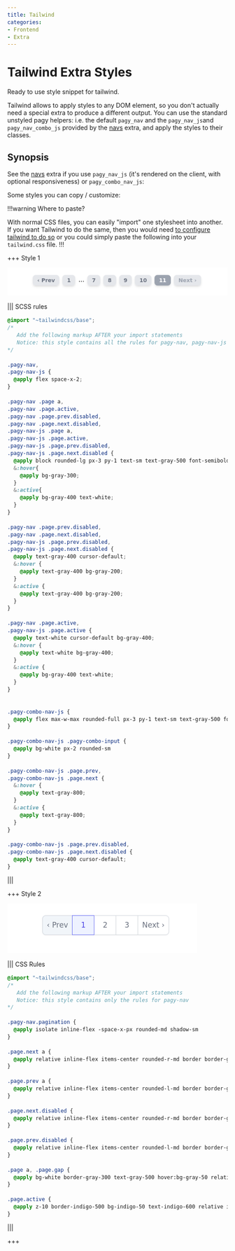 ```yaml
---
title: Tailwind
categories:
- Frontend
- Extra
---
```


# Tailwind Extra Styles

Ready to use style snippet for tailwind.

Tailwind allows to apply styles to any DOM element, so you don't actually need a special extra to produce a different output. You can use the standard unstyled pagy helpers: i.e. the default `pagy_nav` and the `pagy_nav_js`and `pagy_nav_combo_js` provided by the [navs](navs.md) extra, and apply the styles to their classes.

## Synopsis

See the [navs](navs.md) extra if you use `pagy_nav_js` (it's rendered on the client, with optional responsiveness) or `pagy_combo_nav_js`:

Some styles you can copy / customize:

!!!warning Where to paste?

With normal CSS files, you can easily "import" one stylesheet into another. If you want Tailwind to do the same, then you would need [to configure tailwind to do so](https://tailwindcss.com/docs/using-with-preprocessors#build-time-imports) or you could simply paste the following into your `tailwind.css` file.
!!!

+++ Style 1

![Image of Style 1](../assets/images/tailwind-example-style-1.png)

||| SCSS rules
```scss
@import "~tailwindcss/base";
/* 
   Add the following markup AFTER your import statements
   Notice: this style contains all the rules for pagy-nav, pagy-nav-js and pagy-combo-nav-js
*/

.pagy-nav,
.pagy-nav-js {
  @apply flex space-x-2;
}

.pagy-nav .page a,
.pagy-nav .page.active,
.pagy-nav .page.prev.disabled,
.pagy-nav .page.next.disabled,
.pagy-nav-js .page a,
.pagy-nav-js .page.active,
.pagy-nav-js .page.prev.disabled,
.pagy-nav-js .page.next.disabled {
  @apply block rounded-lg px-3 py-1 text-sm text-gray-500 font-semibold bg-gray-200 shadow-md;
  &:hover{
    @apply bg-gray-300;
  }
  &:active{
    @apply bg-gray-400 text-white;
  }
}

.pagy-nav .page.prev.disabled,
.pagy-nav .page.next.disabled,
.pagy-nav-js .page.prev.disabled,
.pagy-nav-js .page.next.disabled {
  @apply text-gray-400 cursor-default;
  &:hover {
    @apply text-gray-400 bg-gray-200;
  }
  &:active {
    @apply text-gray-400 bg-gray-200;
  }
}

.pagy-nav .page.active,
.pagy-nav-js .page.active {
  @apply text-white cursor-default bg-gray-400;
  &:hover {
    @apply text-white bg-gray-400;
  }
  &:active {
    @apply bg-gray-400 text-white;
  }
}


.pagy-combo-nav-js {
  @apply flex max-w-max rounded-full px-3 py-1 text-sm text-gray-500 font-semibold bg-gray-200 shadow-md;
}

.pagy-combo-nav-js .pagy-combo-input {
  @apply bg-white px-2 rounded-sm
}

.pagy-combo-nav-js .page.prev,
.pagy-combo-nav-js .page.next {
  &:hover {
    @apply text-gray-800;
  }
  &:active {
    @apply text-gray-800;
  }
}

.pagy-combo-nav-js .page.prev.disabled,
.pagy-combo-nav-js .page.next.disabled {
  @apply text-gray-400 cursor-default;
}
```
|||


+++ Style 2

![Image of Style 2](../assets/images/tailwind-example-style-2.png)

||| CSS Rules
```scss
@import "~tailwindcss/base"; 
/* 
   Add the following markup AFTER your import statements
   Notice: this style contains only the rules for pagy-nav
*/

.pagy-nav.pagination {
  @apply isolate inline-flex -space-x-px rounded-md shadow-sm
}

.page.next a {
  @apply relative inline-flex items-center rounded-r-md border border-gray-300 bg-white px-2 py-2 text-sm font-medium text-gray-500 hover:bg-gray-50 focus:z-20
}

.page.prev a {
  @apply relative inline-flex items-center rounded-l-md border border-gray-300 bg-white px-2 py-2 text-sm font-medium text-gray-500 hover:bg-gray-50 focus:z-20;
}

.page.next.disabled {
  @apply relative inline-flex items-center rounded-r-md border border-gray-300 bg-slate-100 px-2 py-2 text-sm font-medium text-gray-500 hover:bg-gray-50 focus:z-20
}

.page.prev.disabled {
  @apply relative inline-flex items-center rounded-l-md border border-gray-300 bg-slate-100 px-2 py-2 text-sm font-medium text-gray-500 hover:bg-gray-50 focus:z-20;
}

.page a, .page.gap {
  @apply bg-white border-gray-300 text-gray-500 hover:bg-gray-50 relative inline-flex items-center border px-4 py-2 text-sm font-medium focus:z-20
}

.page.active {
  @apply z-10 border-indigo-500 bg-indigo-50 text-indigo-600 relative inline-flex items-center border px-4 py-2 text-sm font-medium focus:z-20
}
```
|||

+++
